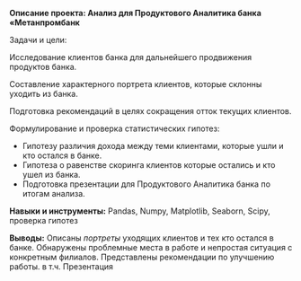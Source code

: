 __Описание проекта: Анализ для Продуктового Аналитика банка «Метанпромбанк__

Задачи и цели:

Исследование клиентов банка для дальнейшего продвижения продуктов банка.

Составление характерного портрета клиентов, которые склонны уходить из банка.

Подготовка рекомендаций в целях сокращения отток текущих клиентов.

Формулирование и проверка статистических гипотез:

- Гипотезу различия дохода между теми клиентами, которые ушли и кто остался в банке.
- Гипотеза о равенстве скоринга клиентов которые остались и кто ушел из банка.
- Подготовка презентации для Продуктового Аналитика банка по итогам анализа.


**Навыки и инструменты:**
Pandas, Numpy, Matplotlib, Seaborn, Scipy, проверка гипотез

**Выводы:**
Описаны _портреты_  уходящих клиентов и тех кто остался в банке.
Обнаружены проблемные места  в работе и непростая ситуация с конкретным филиалов.
Представлены рекомендации по улучшению работы.
в т.ч. Презентация 
